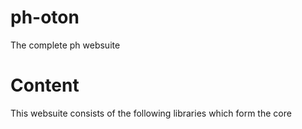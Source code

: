 # ph-oton
The complete ph websuite

# Content
This websuite consists of the following libraries which form the core 
